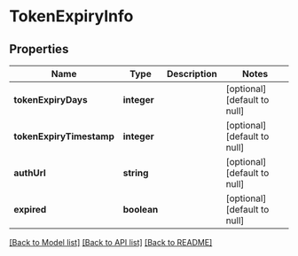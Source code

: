 # TokenExpiryInfo

## Properties
Name | Type | Description | Notes
------------ | ------------- | ------------- | -------------
**tokenExpiryDays** | **integer** |  | [optional] [default to null]
**tokenExpiryTimestamp** | **integer** |  | [optional] [default to null]
**authUrl** | **string** |  | [optional] [default to null]
**expired** | **boolean** |  | [optional] [default to null]

[[Back to Model list]](../README.md#documentation-for-models) [[Back to API list]](../README.md#documentation-for-api-endpoints) [[Back to README]](../README.md)


